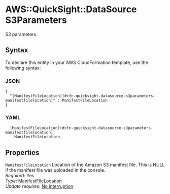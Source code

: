 # AWS::QuickSight::DataSource S3Parameters<a name="aws-properties-quicksight-datasource-s3parameters"></a>

S3 parameters\.

## Syntax<a name="aws-properties-quicksight-datasource-s3parameters-syntax"></a>

To declare this entity in your AWS CloudFormation template, use the following syntax:

### JSON<a name="aws-properties-quicksight-datasource-s3parameters-syntax.json"></a>

```
{
  "[ManifestFileLocation](#cfn-quicksight-datasource-s3parameters-manifestfilelocation)" : ManifestFileLocation
}
```

### YAML<a name="aws-properties-quicksight-datasource-s3parameters-syntax.yaml"></a>

```
  [ManifestFileLocation](#cfn-quicksight-datasource-s3parameters-manifestfilelocation): 
    ManifestFileLocation
```

## Properties<a name="aws-properties-quicksight-datasource-s3parameters-properties"></a>

`ManifestFileLocation`  <a name="cfn-quicksight-datasource-s3parameters-manifestfilelocation"></a>
Location of the Amazon S3 manifest file\. This is NULL if the manifest file was uploaded in the console\.  
*Required*: Yes  
*Type*: [ManifestFileLocation](aws-properties-quicksight-datasource-manifestfilelocation.md)  
*Update requires*: [No interruption](https://docs.aws.amazon.com/AWSCloudFormation/latest/UserGuide/using-cfn-updating-stacks-update-behaviors.html#update-no-interrupt)